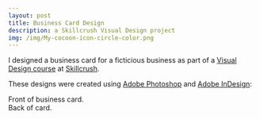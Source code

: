 ```yaml
---
layout: post
title: Business Card Design
description: a Skillcrush Visual Design project
img: /img/My-cocoon-icon-circle-color.png
---
```


I designed a business card for a ficticious business as part of a <a href="https://skillcrush.com/blueprint/visual-designer/">Visual Design course</a> at <a href="https://skillcrush.com/">Skillcrush</a>.

These designs were created using <a href="https://www.adobe.com/products/photoshop.html?promoid=PC1PQQ5T&mv=other">Adobe Photoshop</a> and <a href="https://www.adobe.com/products/indesign.html">Adobe InDesign</a>: 

<div class="img_row">
	<img class="col three" src="{{ site.baseurl }}/img/my-biz-card-front-FINAL.png" alt="" title="business card front"/>
</div>
<div class="col three caption">
	Front of business card.
</div>

<div class="img_row">
	<img class="col three" src="{{ site.baseurl }}/img/my-biz-card-back-FINAL.png" alt="" title="business card back"/>
</div>
<div class="col three caption">
	Back of card.
</div>
